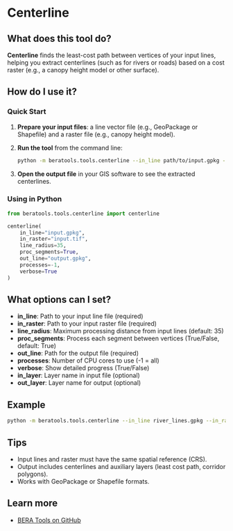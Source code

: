 # Centerline

## What does this tool do?

**Centerline** finds the least-cost path between vertices of your input lines, helping you extract centerlines (such as for rivers or roads) based on a cost raster (e.g., a canopy height model or other surface).

## How do I use it?

### Quick Start

1. **Prepare your input files**: a line vector file (e.g., GeoPackage or Shapefile) and a raster file (e.g., canopy height model).
2. **Run the tool** from the command line:

   ```bash
   python -m beratools.tools.centerline --in_line path/to/input.gpkg --in_raster path/to/input.tif --out_line path/to/output.gpkg --line_radius 35 --proc_segments True --verbose
   ```

3. **Open the output file** in your GIS software to see the extracted centerlines.

### Using in Python

```python
from beratools.tools.centerline import centerline

centerline(
    in_line="input.gpkg",
    in_raster="input.tif",
    line_radius=35,
    proc_segments=True,
    out_line="output.gpkg",
    processes=-1,
    verbose=True
)
```

## What options can I set?

- **in_line**: Path to your input line file (required)
- **in_raster**: Path to your input raster file (required)
- **line_radius**: Maximum processing distance from input lines (default: 35)
- **proc_segments**: Process each segment between vertices (True/False, default: True)
- **out_line**: Path for the output file (required)
- **processes**: Number of CPU cores to use (-1 = all)
- **verbose**: Show detailed progress (True/False)
- **in_layer**: Layer name in input file (optional)
- **out_layer**: Layer name for output (optional)

## Example

```bash
python -m beratools.tools.centerline --in_line river_lines.gpkg --in_raster chm.tif --out_line centerlines.gpkg --line_radius 35 --proc_segments True --verbose
```

## Tips

- Input lines and raster must have the same spatial reference (CRS).
- Output includes centerlines and auxiliary layers (least cost path, corridor polygons).
- Works with GeoPackage or Shapefile formats.

## Learn more

- [BERA Tools on GitHub](https://github.com/appliedgrg/beratools)
